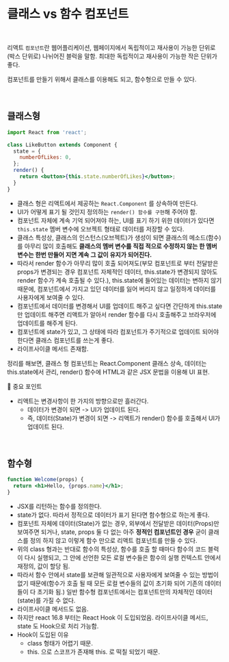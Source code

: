 # 클래스 vs 함수 컴포넌트

<br/>

리액트 `컴포넌트`란 웹어플리케이션, 웹페이지에서 독립적이고 재사용이 가능한 단위로(박스 단위로) 나뉘어진 블럭을 말함. 최대한 독립적이고 재사용이 가능한 작은 단위가 좋다.

컴포넌트를 만들기 위해서 클래스를 이용해도 되고, 함수형으로 만들 수 있다.

<br/>

## 클래스형

```jsx
import React from 'react';

class LikeButton extends Component {
  state = {
    numberOfLikes: 0,
  };
  render() {
    return <button>{this.state.numberOfLikes}</button>;
  }
}
```

- 클래스 형은 리액트에서 제공하는 `React.Component` 를 상속하여 만든다.
- UI가 어떻게 표기 될 것인지 정의하는 `render() 함수를 구현`해 주어야 함.
- 컴포넌트 자체에 계속 기억 되어져야 하는, UI를 표기 하기 위한 데이터가 있다면 `this.state` 멤버 변수에 오브젝트 형태로 데이터를 저장할 수 있다.
- 클래스 특성상, 클래스의 인스턴스(오브젝트)가 생성이 되면 클래스의 메소드(함수)를 아무리 많이 호출해도 **클래스의 멤버 변수를 직접 적으로 수정하지 않는 한 멤버 변수는 한번 만들어 지면 계속 그 값이 유지가 되어진다.**
- 따라서 render 함수가 아무리 많이 호출 되어져도(부모 컴포넌트로 부터 전달받은 props가 변경되는 경우 컴포넌트 자체적인 데이터, this.state가 변경되지 않아도 render 함수가 계속 호출될 수 있다.), this.state에 들어있는 데이터는 변하지 않기 때문에, 컴포넌트에서 가지고 있던 데이터를 잃어 버리지 않고 일정하게 데이터를 사용자에게 보여줄 수 있다.
- 컴포넌트에서 데이터를 변경해서 UI를 업데이트 해주고 싶다면 간단하게 this.state 만 업데이트 해주면 리액트가 알아서 render 함수를 다시 호출해주고 브라우저에 업데이트를 해주게 된다.
- 컴포넌트에 state가 있고, 그 상태에 따라 컴포넌트가 주기적으로 업데이트 되어야 한다면 클래스 컴포넌트를 쓰는게 좋다.
- 라이프사이클 메서드 존재함.

정리를 해보면, 클래스 형 컴포넌트는 React.Component 클래스 상속, 데이터는 this.state에서 관리, render() 함수에 HTML과 같은 JSX 문법을 이용해 UI 표현.

📌 중요 포인트

- 리액트는 변경사항이 한 가지의 방향으로만 흘러간다.
  - 데이터가 변경이 되면 -> UI가 업데이트 된다.
  - 즉, 데이터(State)가 변경이 되면 -> 리액트가 render() 함수를 호출해서 UI가 업데이트 된다.

<br/>

## 함수형

```jsx
function Welcome(props) {
  return <h1>Hello, {props.name}</h1>;
}
```

- JSX를 리턴하는 함수를 정의한다.
- state가 없다. 따라서 정적으로 데이터가 표기 된다면 함수형으로 하는게 좋다.
- 컴포넌트 자체에 데이터(State)가 없는 경우, 외부에서 전달받은 데이터(Props)만 보여주면 되거나, state, props 둘 다 없는 아주 **정적인 컴포넌트인 경우** 굳이 클래스를 정의 하지 않고 이렇게 함수 만으로 리액트 컴포넌트를 만들 수 있다.
- 위의 class 형과는 반대로 함수의 특성상, 함수를 호출 할 때마다 함수의 코드 블럭이 다시 실행되고, 그 안에 선언한 모든 로컬 변수들은 함수의 실행 컨텍스트 안에서 재정의, 값이 할당 됨.
- 따라서 함수 안에서 state를 보관해 일관적으로 사용자에게 보여줄 수 있는 방법이 없기 때문에(함수가 호출 될 때 모든 로컬 변수들의 값이 초기화 되어 기존의 데이터 들이 다 초기화 됨.) 일반 함수형 컴포넌트에서는 컴포넌트만의 자체적인 데이터(state)를 가질 수 없다.
- 라이프사이클 메서드도 없음.
- 하지만 react 16.8 부터는 React Hook 이 도입되었음. 라이프사이클 메서드, state 도 Hook으로 처리 가능함.
- Hook이 도입된 이유
  - class 형태가 어렵기 때문.
  - this. 으로 스코프가 존재해 this. 로 떡칠 되었기 때문.
